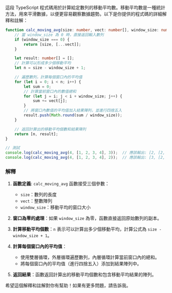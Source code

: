 這段 TypeScript 程式碼用於計算給定數列的移動平均數。移動平均數是一種統計方法，用來平滑數據，以便更容易觀察數據趨勢。以下是你提供的程式碼的詳細解釋和註解：

```typescript
function calc_moving_avg(size: number, vect: number[], window_size: number): [number, number[]] {
    // 當 window_size 為 0 時，直接返回輸入數列
    if (window_size === 0) {
        return [size, [...vect]];
    }

    let result: number[] = [];
    // 計算可以形成多少個移動平均
    let n = size - window_size + 1;

    // 遍歷數列，計算每個窗口內的平均值
    for (let i = 0; i < n; i++) {
        let sum = 0;
        // 計算當前窗口內的數值總和
        for (let j = i; j < i + window_size; j++) {
            sum += vect[j];
        }
        // 將窗口內數值的平均值加入結果陣列，並進行四捨五入
        result.push(Math.round(sum / window_size));
    }

    // 返回計算出的移動平均個數和結果陣列
    return [n, result];
}

// 測試
console.log(calc_moving_avg(4, [1, 2, 3, 4], 3));  // 應該輸出: [2, [2, 3]]
console.log(calc_moving_avg(4, [1, 2, 3, 4], 2));  // 應該輸出: [3, [2, 3, 4]]
```

### 解釋
1. **函數定義**: `calc_moving_avg` 函數接受三個參數：
   - `size`：數列的長度
   - `vect`：整數陣列
   - `window_size`：移動平均的窗口大小

2. **窗口為零的處理**：如果 `window_size` 為零，函數直接返回原始數列的副本。

3. **計算移動平均個數**：`n` 表示可以計算出多少個移動平均，計算公式為 `size - window_size + 1`。

4. **計算每個窗口內的平均值**：
   - 使用雙層循環，外層循環遍歷數列，內層循環計算當前窗口內的總和。
   - 將每個窗口內的平均值（進行四捨五入）添加到結果陣列中。

5. **返回結果**：函數返回計算出的移動平均個數和包含移動平均結果的陣列。

希望這個解釋和註解對你有幫助！如果有更多問題，請告訴我。